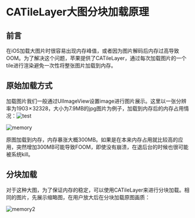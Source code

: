 # CATileLayer大图分块加载原理

## 前言

在iOS加载大图片时很容易出现内存峰值，或者因为图片解码后内存过高导致OOM。为了解决这个问题，苹果提供了CATileLayer，通过每次加载图片的一个tile进行渲染避免一次性将整张图片加载到内存。

## 原始加载方式

加载图片我们一般通过UIImageView设置image进行图片展示。这里以一张分辨率为1903 × 32328，大小为7.9MB的jpg图片为例子，加载到内存后的内存占用情况：![test](http://pwzyjov6e.bkt.clouddn.com/blog/2019-09-20-091123.jpg)

![memory](http://pwzyjov6e.bkt.clouddn.com/blog/2019-09-20-091234.png)

原图加载到内存，内存暴涨大概300MB。如果是在本来内存占用就比较高的应用，突然增加300MB可能导致FOOM，即使没有崩溃，在退后台的时候也很可能被系统kill。

## 分块加载

对于这种大图，为了保证内存的稳定，可以使用CATileLayer来进行分块加载。相同的图片，先展示缩略图，在用户放大后在分块加载原图画质：

![memory2](http://pwzyjov6e.bkt.clouddn.com/blog/2019-09-20-091325.png)

